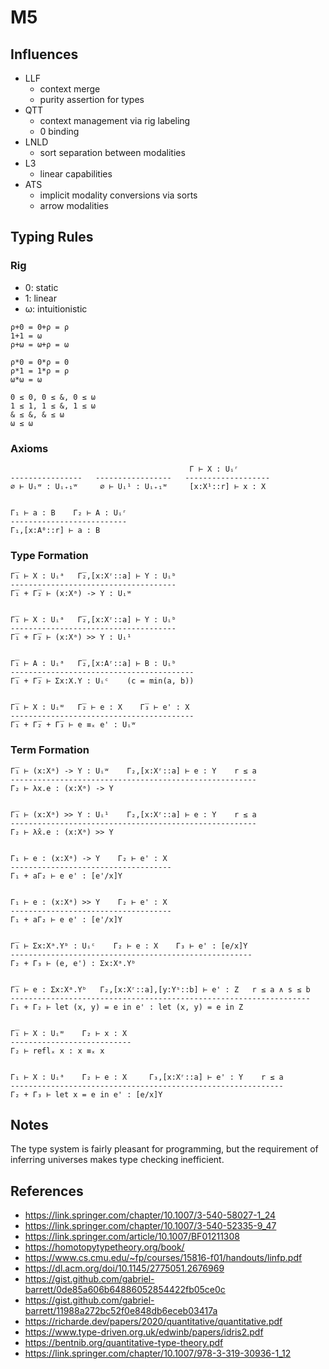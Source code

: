 # M5

## Influences
* LLF
  - context merge
  - purity assertion for types
* QTT
  - context management via rig labeling
  - 0 binding
* LNLD
  - sort separation between modalities
* L3
  - linear capabilities
* ATS
  - implicit modality conversions via sorts
  - arrow modalities

## Typing Rules

### Rig

* 0: static
* 1: linear
* ω: intuitionistic

```
ρ+0 = 0+ρ = ρ
1+1 = ω
ρ+ω = ω+ρ = ω

ρ*0 = 0*ρ = 0
ρ*1 = 1*ρ = ρ
ω*ω = ω

0 ≤ 0, 0 ≤ &, 0 ≤ ω
1 ≤ 1, 1 ≤ &, 1 ≤ ω 
& ≤ &, & ≤ ω
ω ≤ ω
```

### Axioms
```
                                        Γ ⊢ X : Uᵢʳ
----------------   -----------------   -------------------
∅ ⊢ Uᵢʷ : Uᵢ₊₁ʷ     ∅ ⊢ Uᵢ¹ : Uᵢ₊₁ʷ     [x:X¹::r] ⊢ x : X


Γ₁ ⊢ a : B    Γ₂ ⊢ A : Uᵢʳ
--------------------------
Γ₁,[x:A⁰::r] ⊢ a : B
```

### Type Formation
```
Γ̅₁ ⊢ X : Uᵢᵃ   Γ̅₂,[x:Xʳ::a] ⊢ Y : Uᵢᵇ
-------------------------------------
Γ̅₁ + Γ̅₂ ⊢ (x:Xᵃ) -> Y : Uᵢʷ


Γ̅₁ ⊢ X : Uᵢᵃ   Γ̅₂,[x:Xʳ::a] ⊢ Y : Uᵢᵇ
-------------------------------------
Γ̅₁ + Γ̅₂ ⊢ (x:Xᵃ) >> Y : Uᵢ¹


Γ̅₁ ⊢ A : Uᵢᵃ   Γ̅₂,[x:Aʳ::a] ⊢ B : Uᵢᵇ
-----------------------------------------
Γ̅₁ + Γ̅₂ ⊢ Σx:X.Y : Uᵢᶜ    (c = min(a, b))


Γ̅₁ ⊢ X : Uᵢʷ   Γ̅₂ ⊢ e : X    Γ̅₃ ⊢ e' : X
-----------------------------------------
Γ̅₁ + Γ̅₂ + Γ̅₃ ⊢ e ≡ₓ e' : Uᵢʷ
```

### Term Formation
```
Γ̅₁ ⊢ (x:Xᵃ) -> Y : Uᵢʷ    Γ₂,[x:Xʳ::a] ⊢ e : Y    r ≤ a
-------------------------------------------------------
Γ₂ ⊢ λx.e : (x:Xᵃ) -> Y


Γ̅₁ ⊢ (x:Xᵃ) >> Y : Uᵢ¹    Γ₂,[x:Xʳ::a] ⊢ e : Y    r ≤ a
-------------------------------------------------------
Γ₂ ⊢ λ̂x.e : (x:Xᵃ) >> Y


Γ₁ ⊢ e : (x:Xᵃ) -> Y    Γ₂ ⊢ e' : X
------------------------------------
Γ₁ + aΓ₂ ⊢ e e' : [e'/x]Y


Γ₁ ⊢ e : (x:Xᵃ) >> Y    Γ₂ ⊢ e' : X
------------------------------------
Γ₁ + aΓ₂ ⊢ e e' : [e'/x]Y


Γ̅₁ ⊢ Σx:Xᵃ.Yᵇ : Uᵢᶜ    Γ₂ ⊢ e : X    Γ₃ ⊢ e' : [e/x]Y
------------------------------------------------------
Γ₂ + Γ₃ ⊢ (e, e') : Σx:Xᵃ.Yᵇ


Γ̅₁ ⊢ e : Σx:Xᵃ.Yᵇ   Γ₂,[x:Xʳ::a],[y:Yˢ::b] ⊢ e' : Z   r ≤ a ∧ s ≤ b
-------------------------------------------------------------------
Γ₁ + Γ₂ ⊢ let (x, y) = e in e' : let (x, y) = e in Z


Γ̅₁ ⊢ X : Uᵢʷ    Γ₂ ⊢ x : X
---------------------------
Γ₂ ⊢ reflₓ x : x ≡ₓ x


Γ₁ ⊢ X : Uᵢᵃ    Γ₂ ⊢ e : X     Γ₃,[x:Xʳ::a] ⊢ e' : Y    r ≤ a
-------------------------------------------------------------
Γ₂ + Γ₃ ⊢ let x = e in e' : [e/x]Y
```

## Notes
The type system is fairly pleasant for programming, but the requirement
of inferring universes makes type checking inefficient.

## References
* https://link.springer.com/chapter/10.1007/3-540-58027-1_24
* https://link.springer.com/chapter/10.1007/3-540-52335-9_47
* https://link.springer.com/article/10.1007/BF01211308
* https://homotopytypetheory.org/book/
* https://www.cs.cmu.edu/~fp/courses/15816-f01/handouts/linfp.pdf
* https://dl.acm.org/doi/10.1145/2775051.2676969
* https://gist.github.com/gabriel-barrett/0de85a606b64886052854422fb05ce0c
* https://gist.github.com/gabriel-barrett/11988a272bc52f0e848db6eceb03417a
* https://richarde.dev/papers/2020/quantitative/quantitative.pdf
* https://www.type-driven.org.uk/edwinb/papers/idris2.pdf
* https://bentnib.org/quantitative-type-theory.pdf
* https://link.springer.com/chapter/10.1007/978-3-319-30936-1_12